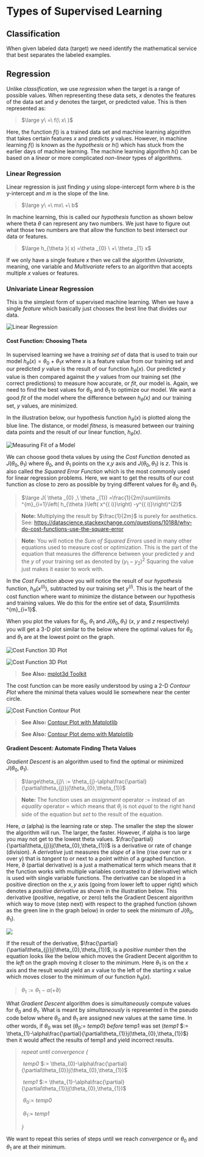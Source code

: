 # Types of Supervised Learning

## Classification

When given labeled data (target) we need identify the mathematical service that best separates the labeled examples.

## Regression

Unlike _classification_, we use *regression* when the target is a range of possible values. When representing these data sets, _x_ denotes the features of the data set and _y_ denotes the target, or predicted value. This is then represented as:

> $\large y\ =\ f(\ x\ )$

Here, the function $f()$ is a trained data set and machine learning algorithm that takes certain features $x$ and predicts $y$ values. However, in machine learning $f()$ is known as the *hypothesis* or $h()$ which has stuck from the earlier days of machine learning. The machine learning algorithm $h()$ can be based on a *linear* or more complicated *non-linear* types of algorithms.

### Linear Regression

Linear regression is just finding $y$ using slope-intercept form where *b* is the y-intercept and *m* is the slope of the line.

> $\large y\ =\ mx\ +\ b$

In machine learning, this is called our *hypothesis* function as shown below where theta $\theta$ can represent any two numbers. We just have to figure out what those two numbers are that allow the function to best intersect our data or features.

> $\large h_{\theta }( x) =\theta _{0} \ +\ \theta _{1} x$

If we only have a single feature $x$ then we call the algorithm *Univariate*, meaning, one variable and *Multivariate* refers to an algorithm that accepts multiple $x$ values or features.

### Univariate Linear Regression

This is the simplest form of supervised machine learning. When we have a single *feature* which basically just chooses the best line that divides our data.

![Linear Regression](https://github.com/harperd/machine-learning/raw/master/images/linear-regression.png)

#### Cost Function: Choosing Theta

In supervised learning we have a *training set* of data that is used to train our model $h_{\theta }( x) =\theta _{0} \ +\ \theta _{1} x$ where $x$ is a feature value from our training set and our predicted $y$ value is the result of our function $h_{\theta }( x)$. Our predicted $y$ value is then compared against the $y$ values from our training set (the correct predictions) to measure how accurate, or *fit*, our model is. Again, we need to find the best values for $\theta _{0}$ and $\theta _{1}$ to optimize our model. We want a good *fit* of the model where the difference between *$h_{\theta }( x)$* and our training set, $y$ values, are minimized. 

In the illustration below, our hypothesis function $h_{\theta }( x)$ is plotted along the blue line. The distance, or model *fitness*, is measured between our training data points and the result of our linear function, *$h_{\theta }( x)$*.

![Measuring Fit of a Model](https://github.com/harperd/machine-learning/raw/master/images/model-fit.jpg)

We can choose good theta values by using the *Cost Function* denoted as $J(\theta_{0}, \theta_{1})$ where  $\theta_{0}$, and $\theta_{1}$ points on the $x$,$y$ axis and $J(\theta_{0}, \theta_{1})$ is *z*. This is also called the *Squared Error Function* which is the most commonly used for linear regression problems. Here, we want to get the results of our cost function as close to zero as possible by trying different values for $\theta _{0}$ and $\theta _{1}$.

> $\large J( \theta _{0} ,\ \theta _{1}) =\frac{1}{2m}\sum\limits ^{m}_{i=1}\left( h_{\theta }\left( x^{( i)}\right) -y^{( i)}\right)^{2}$

> **Note:** Multiplying the result by $\frac{1}{2m}$ is purely for aesthetics. See: https://datascience.stackexchange.com/questions/10188/why-do-cost-functions-use-the-square-error

> **Note:** You will notice the *Sum of Squared Errors* used in many other equations used to measure cost or optimization. This is the part of the equation that measures the difference between your predicted $y$ and the $y$ of your training set as denoted by $(y_{1} - y_{2})^2$ Squaring the value just makes it easier to work with.

In the _Cost Function_ above you will notice the result of our *hypothesis* function, $h_{\theta }\left( x^{( i)}\right)$, subtracted by our training set $y^{( i)}$. This is the heart of the cost function where want to minimize the distance between our hypothesis and training values. We do this for the entire set of data, $\sum\limits ^{m}_{i=1}$.

When you plot the values for $\theta_{0}$, $\theta_{1}$ and $J(\theta_{0}, \theta_{1})$ ($x$, $y$ and *z* respectively) you will get a 3-D plot similar to the below where the optimal values for $\theta_{0}$ and $\theta_{1}$ are at the lowest point on the graph.

![Cost Function 3D Plot](https://github.com/harperd/machine-learning/raw/master/images/cost-function-plot1.jpg)

![Cost Function 3D Plot](https://github.com/harperd/machine-learning/raw/master/images/cost-function-plot2.jpg)

> **See Also:** [mplot3d Toolkit](https://matplotlib.org/tutorials/toolkits/mplot3d.html)

The cost function can be more easily understood by using a 2-D *Contour Plot* where the minimal theta values would lie somewhere near the center circle.

![Cost Function Contour Plot](https://github.com/harperd/machine-learning/raw/master/images/cost-function-contour-plot.jpg)

> **See Also:** [Contour Plot with Matplotlib](https://matplotlib.org/api/_as_gen/matplotlib.pyplot.contour.html)

> **See Also:** [Contour Plot demo with Matplotlib](https://matplotlib.org/gallery/images_contours_and_fields/contour_demo.html)

#### Gradient Descent: Automate Finding Theta Values

*Gradient Descent* is an algorithm used to find the optimal or minimized $J(\theta_{0}, \theta_{1})$.

> $\large\theta_{j}\ := \theta_{j}-\alpha\frac{\partial}{\partial\theta_{j}}j(\theta_{0},\theta_{1})$

> **Note:** The function uses an *assignment* operator $:=$ instead of an *equality* operator $=$ which means that $\theta_{j}$ is not *equal* to the right hand side of the equation but *set* to the result of the equation.

Here, $\alpha$ (alpha) is the learning rate or step. The smaller the step the slower the algorithm will run. The larger, the faster. However, if alpha is too large you may not get to the lowest theta values. $\frac{\partial}{\partial\theta_{j}}j(\theta_{0},\theta_{1})$ is a derivative or rate of change (division). A *derivative* just measures the *slope* of a line (rise over run or x over y) that is *tangent* to or next to a point within of a graphed function. Here, $\partial$ (partial derivative) is a just a mathematical term which means that it the function works with multiple variables contrasted to $d$ (derivative) which is used with single variable functions. The derivative can be sloped in a positive direction on the $x,y$ axis (going from lower left to upper right) which denotes a *positive derivative* as shown in the illustration below. This derivative (positive, negative, or zero) tells the Gradient Descent algorithm which way to move (step next) with respect to the graphed function (shown as the green line in the graph below) in order to seek the minimum of $J(\theta_{0},\theta_{1})$.

![](https://github.com/harperd/machine-learning/raw/master/images/derivative.png)

If the result of the derivative, $\frac{\partial}{\partial\theta_{j}}j(\theta_{0},\theta_{1})$, is a *positive number* then the equation looks like the below which moves the Gradient Decent algorithm to the *left* on the graph moving it closer to the minimum. Here $\theta_{1}$ is on the $x$ axis and the result would yield an $x$ value to the left of the starting $x$ value which moves closer to the minimum of our function $h_{\theta}(x)$.

> $\theta_{1} := \theta_{1} - \alpha(+\partial)$

What *Gradient Descent* algorithm does is *simultaneously* compute values for $\theta_{0}$ and $\theta_{1}$. What is meant by *simultaneously* is represented in the pseudo code below where $\theta_{0}$ and $\theta_{1}$ are assigned new values at the same time. In other words, if $\theta_{0}$ was set ($\theta_{0} :=$ *temp0*) *before* temp1 was set (*temp1* $:= \theta_{1}-\alpha\frac{\partial}{\partial\theta_{1}}j(\theta_{0},\theta_{1})$) then it would affect the results of temp1 and yield incorrect results.

>  *repeat until convergence {*
>
> ​	*temp0* $:= \theta_{0}-\alpha\frac{\partial}{\partial\theta_{0}}j(\theta_{0},\theta_{1})$
>
> ​	*temp1* $:= \theta_{1}-\alpha\frac{\partial}{\partial\theta_{1}}j(\theta_{0},\theta_{1})$
>
> ​	$\theta_{0} :=$ *temp0*
>
> ​	$\theta_{1} :=$ *temp1*
>
> *}*

We want to repeat this series of steps until we reach *convergence* or $\theta_{0}$ and $\theta_{1}$ are at their minimum.
